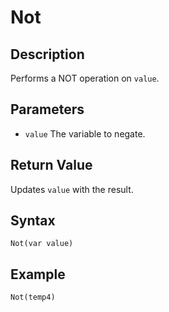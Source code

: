 # Not

## Description
Performs a NOT operation on `value`.

## Parameters
- `value`
The variable to negate.

## Return Value
Updates `value` with the result.

## Syntax
```
Not(var value)
```

## Example
```
Not(temp4)
```